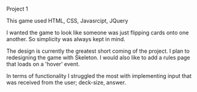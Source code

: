 Project 1

This game used HTML, CSS, Javasrcipt, JQuery

I wanted the game to look like someone was just flipping cards onto one another. So simplicity was always kept in mind.

The design is currently the greatest short coming of the project. I plan to redesigning the game with Skeleton. I would also like to add a rules page that loads on a 'hover' event.

In terms of functionality I struggled the most with implementing input that was received from the user; deck-size, answer.
